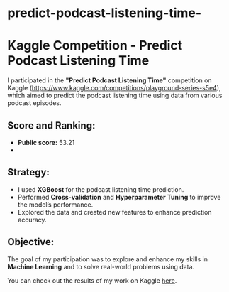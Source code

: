 # predict-podcast-listening-time-
# Kaggle Competition - Predict Podcast Listening Time

I participated in the **"Predict Podcast Listening Time"** competition on Kaggle (https://www.kaggle.com/competitions/playground-series-s5e4), which aimed to predict the podcast listening time using data from various podcast episodes.

## Score and Ranking:
- **Public score:** 53.21
- 

## Strategy:
- I used **XGBoost** for the podcast listening time prediction.
- Performed **Cross-validation** and **Hyperparameter Tuning** to improve the model’s performance.
- Explored the data and created new features to enhance prediction accuracy.

## Objective:
The goal of my participation was to explore and enhance my skills in **Machine Learning** and to solve real-world problems using data.

You can check out the results of my work on Kaggle [here](https://www.kaggle.com/competitions/playground-series-s5e4).
